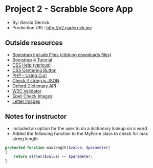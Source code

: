 # Project 2 - Scrabble Score App
+ By: Gerald Derrick
+ Production URL: <http://p2.gaderrick.me>

## Outside resources
+ [Bootstrap Include Files (clicking downloads files)](https://maxcdn.bootstrapcdn.com/)
+ [Bootstrap 4 Tutorial](https://www.w3schools.com/bootstrap4/default.asp)
+ [CSS Help (various)](https://www.w3schools.com/css/)
+ [CSS Centering Button](https://stackoverflow.com/questions/7560832/how-to-center-a-button-within-a-div)
+ [PHP - Using Curl](http://www.php.net/manual/en/function.curl-setopt.php)
+ [Check if string is JSON](https://stackoverflow.com/questions/6041741/fastest-way-to-check-if-a-string-is-json-in-php)
+ [Oxford Dictionary API](https://developer.oxforddictionaries.com/)
+ [W3C Validator](https://validator.w3.org/)
+ [Spell Check Images](http://blog.epicbrowser.com/2014/05/spell-check-private-working-in-epic/)
+ [Letter Images](http://www.echopulse.net/lj/images/scrabble-icons-pack-crystalxp.net-en-1041%20Folder/png/scrabble-uk/)

## Notes for instructor
+ Included an option for the user to do a dictionary lookup on a word
+ Added the following function to the MyForm class to check for max string length
```php
protected function maxlength($value, $parameter)
{
    return strlen($value) <= $parameter;
}